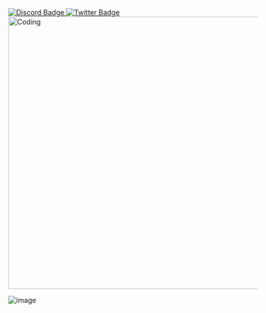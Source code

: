 <div id="badges">
  <a href="https://discord.com/users/unagaldai#6195">
    <img src="https://img.shields.io/badge/Discord-blue?style=for-the-badge&logo=discord&logoColor=white" alt="Discord Badge"/>
  </a>
  <a href="https://twitter.com/uug4na_">
    <img src="https://img.shields.io/badge/Twitter-blue?style=for-the-badge&logo=twitter&logoColor=white" alt="Twitter Badge"/>
  </a>
</div>

 <img align="center" alt="Coding" width="550" src="https://media.giphy.com/media/11KzOet1ElBDz2/giphy.gif">

![image](https://user-images.githubusercontent.com/65070195/182689575-14118751-f55c-45b7-8b5b-192355a179e7.png)
